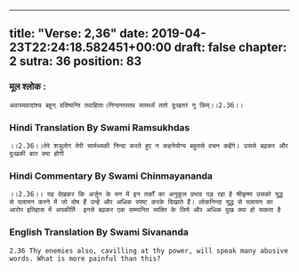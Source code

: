 
---
title: "Verse: 2,36"
date: 2019-04-23T22:24:18.582451+00:00
draft: false
chapter: 2
sutra: 36
position: 83
---
### मूल श्लोक :
```
अवाच्यवादांश्च बहून् वदिष्यन्ति तवाहिताः।निन्दन्तस्तव सामर्थ्यं ततो दुःखतरं नु किम्।।2.36।।

```

### Hindi Translation By Swami Ramsukhdas
```
।।2.36।।तेरे शत्रुलोग तेरी सार्मथ्यकी निन्दा करते हुए न कहनेयोग्य बहुतसे वचन कहेंगे। उससे बढ़कर और दुःखकी बात क्या होगी

```

### Hindi Commentary By Swami Chinmayananda
```
।।2.36।। यह देखकर कि अर्जुन के मन में इन तर्कों का अनुकूल प्रभाव पड़ रहा है श्रीकृष्ण उसको युद्ध से पलायन करने में जो दोष हैं उन्हें और अधिक स्पष्ट करके दिखाते हैं। लोकनिन्दा युद्ध से पलायन का आरोप इतिहास में अपकीर्ति  इनसे बढ़कर एक सम्मानित व्यक्ति के लिये और अधिक दुख क्या हो सकता है

```

### English Translation By Swami  Sivananda
```
2.36 Thy enemies also, cavilling at thy power, will speak many abusive words. What is more painful than this?

```


